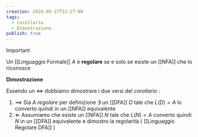 ```yaml
---
creation: 2024-09-27T12:27:00
tags:
  - Corollario
  - Dimostrazione
publish: true
---
```

>[!important] 
>Un [[Linguaggio Formale]] $A$ è **regolare** se e solo se esiste un [[NFA]] che lo riconosce

**Dimostrazione** 

Essendo un $\iff$ dobbiamo dimostrare i due versi del *corollario* : 
1. $\implies$ Sia $A$ *regolare* per definizione $\exists$ un [[DFA]] $D$ tale che $L(D) = A$ lo converto quindi in un [[NFA]] equivalente 
2. $\Longleftarrow$ Assumiamo che esiste un [[NFA]] $N$ tale che $L(N) = A$ converto quindi $N$ in un [[DFA]] equivalente e dimostro la regolarità ( [[Linguaggio Regolare DFA]] )